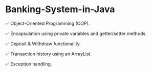 # Banking-System-in-Java

✅ Object-Oriented Programming (OOP).

✅ Encapsulation using private variables and getter/setter methods.

✅ Deposit & Withdraw functionality.

✅ Transaction history using an ArrayList.

✅ Exception handling.